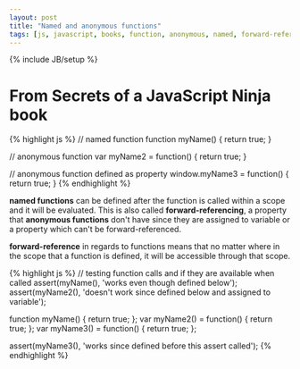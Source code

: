 ```yaml
---
layout: post
title: "Named and anonymous functions"
tags: [js, javascript, books, function, anonymous, named, forward-reference]
---
```

{% include JB/setup %}

# From Secrets of a JavaScript Ninja book
  
{% highlight js %}
// named function
function myName() { return true; }

// anonymous function
var myName2 = function() { return true; }

// anonymous function defined as property
window.myName3 = function() { return true; }
{% endhighlight %}
  
__named functions__ can be defined after the function is called within a scope and it will be evaluated. This is also called **forward-referencing**, a property that __anonymous functions__ don't have since they are assigned to variable or a property which can't be forward-referenced.

**forward-reference** in regards to functions means that no matter where in the scope that a function is defined, it will be accessible through that scope.
  
{% highlight js %}
// testing function calls and if they are available when called
assert(myName(), 'works even though defined below');
assert(myName2(), 'doesn't work since defined below and assigned to variable');

function myName() { return true; };
var myName2() = function() { return true; };
var myName3() = function() { return true; };

assert(myName3(), 'works since defined before this assert called');
{% endhighlight %}

